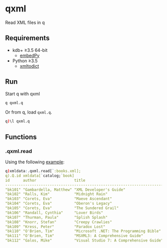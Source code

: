 # qxml

Read XML files in q

## Requirements

* kdb+ ≥3.5 64-bit
  * [embedPy](https://code.kx.com/v2/ml/embedpy/)
* Python ≥3.5
  * [xmltodict](https://pypi.org/project/xmltodict/)

## Run

Start q with qxml

```bash
q qxml.q
```

Or from q, load `qxml.q`.

```q
q)\l qxml.q
```

## Functions

### .qxml.read
Using the following [example](https://docs.microsoft.com/en-us/previous-versions/windows/desktop/ms762271(v=vs.85)):
```q
q)xmldata:.qxml.read[`:books.xml];
q).Q.id xmldata[`catalog;`book]
id      author                 title                                    genre             price  ..
-------------------------------------------------------------------------------------------------..
"bk101" "Gambardella, Matthew" "XML Developer's Guide"                  "Computer"        "44.95"..
"bk102" "Ralls, Kim"           "Midnight Rain"                          "Fantasy"         "5.95" ..
"bk103" "Corets, Eva"          "Maeve Ascendant"                        "Fantasy"         "5.95" ..
"bk104" "Corets, Eva"          "Oberon's Legacy"                        "Fantasy"         "5.95" ..
"bk105" "Corets, Eva"          "The Sundered Grail"                     "Fantasy"         "5.95" ..
"bk106" "Randall, Cynthia"     "Lover Birds"                            "Romance"         "4.95" ..
"bk107" "Thurman, Paula"       "Splish Splash"                          "Romance"         "4.95" ..
"bk108" "Knorr, Stefan"        "Creepy Crawlies"                        "Horror"          "4.95" ..
"bk109" "Kress, Peter"         "Paradox Lost"                           "Science Fiction" "6.95" ..
"bk110" "O'Brien, Tim"         "Microsoft .NET: The Programming Bible"  "Computer"        "36.95"..
"bk111" "O'Brien, Tim"         "MSXML3: A Comprehensive Guide"          "Computer"        "36.95"..
"bk112" "Galos, Mike"          "Visual Studio 7: A Comprehensive Guide" "Computer"        "49.95"..
```
